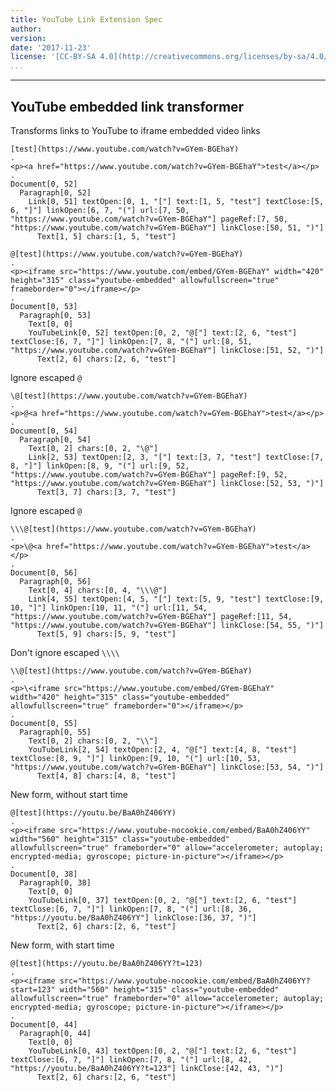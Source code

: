 ```yaml
---
title: YouTube Link Extension Spec
author:
version:
date: '2017-11-23'
license: '[CC-BY-SA 4.0](http://creativecommons.org/licenses/by-sa/4.0/)'
...
```


---

## YouTube embedded link transformer

Transforms links to YouTube to iframe embedded video links

```````````````````````````````` example YouTube embedded link transformer: 1
[test](https://www.youtube.com/watch?v=GYem-BGEhaY)
.
<p><a href="https://www.youtube.com/watch?v=GYem-BGEhaY">test</a></p>
.
Document[0, 52]
  Paragraph[0, 52]
    Link[0, 51] textOpen:[0, 1, "["] text:[1, 5, "test"] textClose:[5, 6, "]"] linkOpen:[6, 7, "("] url:[7, 50, "https://www.youtube.com/watch?v=GYem-BGEhaY"] pageRef:[7, 50, "https://www.youtube.com/watch?v=GYem-BGEhaY"] linkClose:[50, 51, ")"]
      Text[1, 5] chars:[1, 5, "test"]
````````````````````````````````


```````````````````````````````` example YouTube embedded link transformer: 2
@[test](https://www.youtube.com/watch?v=GYem-BGEhaY)
.
<p><iframe src="https://www.youtube.com/embed/GYem-BGEhaY" width="420" height="315" class="youtube-embedded" allowfullscreen="true" frameborder="0"></iframe></p>
.
Document[0, 53]
  Paragraph[0, 53]
    Text[0, 0]
    YouTubeLink[0, 52] textOpen:[0, 2, "@["] text:[2, 6, "test"] textClose:[6, 7, "]"] linkOpen:[7, 8, "("] url:[8, 51, "https://www.youtube.com/watch?v=GYem-BGEhaY"] linkClose:[51, 52, ")"]
      Text[2, 6] chars:[2, 6, "test"]
````````````````````````````````


Ignore escaped `@`

```````````````````````````````` example YouTube embedded link transformer: 3
\@[test](https://www.youtube.com/watch?v=GYem-BGEhaY)
.
<p>@<a href="https://www.youtube.com/watch?v=GYem-BGEhaY">test</a></p>
.
Document[0, 54]
  Paragraph[0, 54]
    Text[0, 2] chars:[0, 2, "\@"]
    Link[2, 53] textOpen:[2, 3, "["] text:[3, 7, "test"] textClose:[7, 8, "]"] linkOpen:[8, 9, "("] url:[9, 52, "https://www.youtube.com/watch?v=GYem-BGEhaY"] pageRef:[9, 52, "https://www.youtube.com/watch?v=GYem-BGEhaY"] linkClose:[52, 53, ")"]
      Text[3, 7] chars:[3, 7, "test"]
````````````````````````````````


Ignore escaped `@`

```````````````````````````````` example YouTube embedded link transformer: 4
\\\@[test](https://www.youtube.com/watch?v=GYem-BGEhaY)
.
<p>\@<a href="https://www.youtube.com/watch?v=GYem-BGEhaY">test</a></p>
.
Document[0, 56]
  Paragraph[0, 56]
    Text[0, 4] chars:[0, 4, "\\\@"]
    Link[4, 55] textOpen:[4, 5, "["] text:[5, 9, "test"] textClose:[9, 10, "]"] linkOpen:[10, 11, "("] url:[11, 54, "https://www.youtube.com/watch?v=GYem-BGEhaY"] pageRef:[11, 54, "https://www.youtube.com/watch?v=GYem-BGEhaY"] linkClose:[54, 55, ")"]
      Text[5, 9] chars:[5, 9, "test"]
````````````````````````````````


Don't ignore escaped `\\\\`

```````````````````````````````` example YouTube embedded link transformer: 5
\\@[test](https://www.youtube.com/watch?v=GYem-BGEhaY)
.
<p>\<iframe src="https://www.youtube.com/embed/GYem-BGEhaY" width="420" height="315" class="youtube-embedded" allowfullscreen="true" frameborder="0"></iframe></p>
.
Document[0, 55]
  Paragraph[0, 55]
    Text[0, 2] chars:[0, 2, "\\"]
    YouTubeLink[2, 54] textOpen:[2, 4, "@["] text:[4, 8, "test"] textClose:[8, 9, "]"] linkOpen:[9, 10, "("] url:[10, 53, "https://www.youtube.com/watch?v=GYem-BGEhaY"] linkClose:[53, 54, ")"]
      Text[4, 8] chars:[4, 8, "test"]
````````````````````````````````


New form, without start time
```````````````````````````````` example YouTube embedded link transformer: 6
@[test](https://youtu.be/BaA0hZ406YY)
.
<p><iframe src="https://www.youtube-nocookie.com/embed/BaA0hZ406YY" width="560" height="315" class="youtube-embedded" allowfullscreen="true" frameborder="0" allow="accelerometer; autoplay; encrypted-media; gyroscope; picture-in-picture"></iframe></p>
.
Document[0, 38]
  Paragraph[0, 38]
    Text[0, 0]
    YouTubeLink[0, 37] textOpen:[0, 2, "@["] text:[2, 6, "test"] textClose:[6, 7, "]"] linkOpen:[7, 8, "("] url:[8, 36, "https://youtu.be/BaA0hZ406YY"] linkClose:[36, 37, ")"]
      Text[2, 6] chars:[2, 6, "test"]
````````````````````````````````


New form, with start time
```````````````````````````````` example YouTube embedded link transformer: 7
@[test](https://youtu.be/BaA0hZ406YY?t=123)
.
<p><iframe src="https://www.youtube-nocookie.com/embed/BaA0hZ406YY?start=123" width="560" height="315" class="youtube-embedded" allowfullscreen="true" frameborder="0" allow="accelerometer; autoplay; encrypted-media; gyroscope; picture-in-picture"></iframe></p>
.
Document[0, 44]
  Paragraph[0, 44]
    Text[0, 0]
    YouTubeLink[0, 43] textOpen:[0, 2, "@["] text:[2, 6, "test"] textClose:[6, 7, "]"] linkOpen:[7, 8, "("] url:[8, 42, "https://youtu.be/BaA0hZ406YY?t=123"] linkClose:[42, 43, ")"]
      Text[2, 6] chars:[2, 6, "test"]
````````````````````````````````


